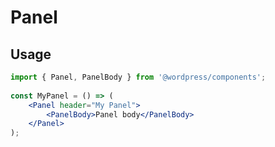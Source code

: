 # Panel

## Usage

```jsx
import { Panel, PanelBody } from '@wordpress/components';
 
const MyPanel = () => (
	<Panel header="My Panel">
		<PanelBody>Panel body</PanelBody>
	</Panel>
);
```
